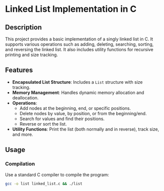 # Linked List Implementation in C

## Description
This project provides a basic implementation of a singly linked list in C. It supports various operations such as adding, deleting, searching, sorting, and reversing the linked list. It also includes utility functions for recursive printing and size tracking.

## Features
- **Encapsulated List Structure**: Includes a `List` structure with size tracking.
- **Memory Management**: Handles dynamic memory allocation and deallocation.
- **Operations**:
  - Add nodes at the beginning, end, or specific positions.
  - Delete nodes by value, by position, or from the beginning/end.
  - Search for values and find their positions.
  - Reverse or sort the list.
- **Utility Functions**: Print the list (both normally and in reverse), track size, and more.

## Usage
### Compilation
Use a standard C compiler to compile the program:
```bash
gcc -o list linked_list.c && ./list
